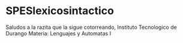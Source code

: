 # SPESlexicosintactico
Saludos a la razita que la sigue cotorreando, 
Instituto Tecnologico de Durango
Materia: Lenguajes y Automatas I

